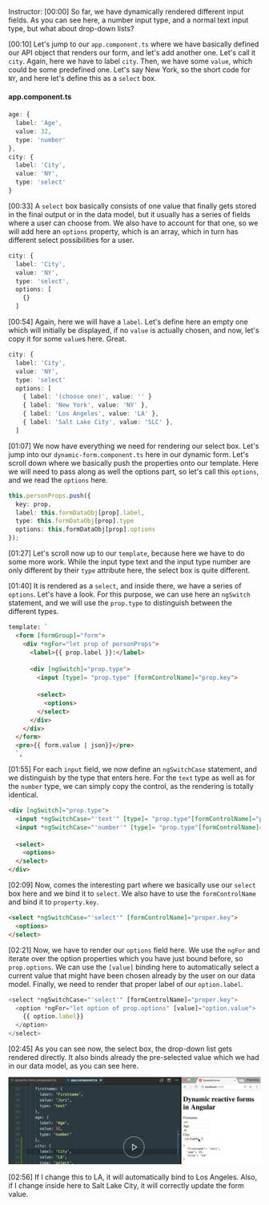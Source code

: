 Instructor: [00:00] So far, we have dynamically rendered different input fields. As you can see here, a number input type, and a normal text input type, but what about drop-down lists?

[00:10] Let's jump to our `app.component.ts` where we have basically defined our API object that renders our form, and let's add another one. Let's call it `city`. Again, here we have to label `city`. Then, we have some `value`, which could be some predefined one. Let's say New York, so the short code for `NY`, and here let's define this as a `select` box.

#### app.component.ts
```ts
age: {
  label: 'Age',
  value: 32,
  type: 'number'
},
city: {
  label: 'City',
  value: 'NY',
  type: 'select'
}  
```

[00:33] A `select` box basically consists of one value that finally gets stored in the final output or in the data model, but it usually has a series of fields where a user can choose from. We also have to account for that one, so we will add here an `options` property, which is an array, which in turn has different select possibilities for a user.

```ts
city: {
  label: 'City',
  value: 'NY',
  type: 'select',
  options: [
    {}
  ]
```

[00:54] Again, here we will have a `label`. Let's define here an empty one which will initially be displayed, if no `value` is actually chosen, and now, let's copy it for some `value`s here. Great.

```ts
city: {
  label: 'City',
  value: 'NY',
  type: 'select'
  options: [
    { label: '(choose one)', value: '' }
    { label: 'New York', value: 'NY' },
    { label: 'Los Angeles', value: 'LA' },
    { label: 'Salt Lake City', value: 'SLC' },
  ]
```

[01:07] We now have everything we need for rendering our select box. Let's jump into our `dynamic-form.component.ts` here in our dynamic form. Let's scroll down where we basically push the properties onto our template. Here we will need to pass along as well the options part, so let's call this `options`, and we read the `options` here.

```ts
this.personProps.push({
  key: prop,
  label: this.formDataObj[prop].label,
  type: this.formDataObj[prop].type
  options: this,formDataObj[prop].options
});
```

[01:27] Let's scroll now up to our `template`, because here we have to do some more work. While the input type text and the input type number are only different by their `type` attribute here, the select box is quite different.

[01:40] It is rendered as a `select`, and inside there, we have a series of `options`. Let's have a look. For this purpose, we can use here an `ngSwitch` statement, and we will use the `prop.type` to distinguish between the different types.

```html
template: `
  <form [formGroup]="form">
    <div *ngFor="let prop of personProps">
      <label>{{ prop.label }}:</label>

      <div [ngSwitch]="prop.type">
        <input [type]= "prop.type" [formControlName]="prop.key">

        <select>
          <options>
        </select> 
      </div>
    </div>
  </form>
  <pre>{{ form.value | json}}</pre>
  `,
```

[01:55] For each `input` field, we now define an `ngSwitchCase` statement, and we distinguish by the type that enters here. For the `text` type as well as for the `number` type, we can simply copy the control, as the rendering is totally identical.

```html
<div [ngSwitch]="prop.type">
  <input *ngSwitchCase="'text'" [type]= "prop.type"[formControlName]="prop.key">
  <input *ngSwitchCase="'number'" [type]= "prop.type"[formControlName]="prop.key">

  <select>
    <options>
  </select>     
</div>
```

[02:09] Now, comes the interesting part where we basically use our `select` box here and we bind it to `select`. We also have to use the `formControlName` and bind it to `property.key`.

```html
<select *ngSwitchCase="'select'" [formControlName]="proper.key">
  <options>
</select> 
```

[02:21] Now, we have to render our `options` field here. We use the `ngFor` and iterate over the option properties which you have just bound before, so `prop.options`. We can use the `[value]` binding here to automatically select a current value that might have been chosen already by the user on our data model. Finally, we need to render that proper label of our `option.label`.

```ts
<select *ngSwitchCase="'select'" [formControlName]="proper.key">
  <option *ngFor="let option of prop.options" [value]="option.value">
    {{ option.label}}
  </option>
</select> 
```

[02:45] As you can see now, the select box, the drop-down list gets rendered directly. It also binds already the pre-selected value which we had in our data model, as you can see here.

![Select Boxes Created](../images/e.g.create-dynamic-select-boxes-with-angular-s-reactive-forms-select-box-created.png)

[02:56] If I change this to LA, it will automatically bind to Los Angeles. Also, if I change inside here to Salt Lake City, it will correctly update the form value.
